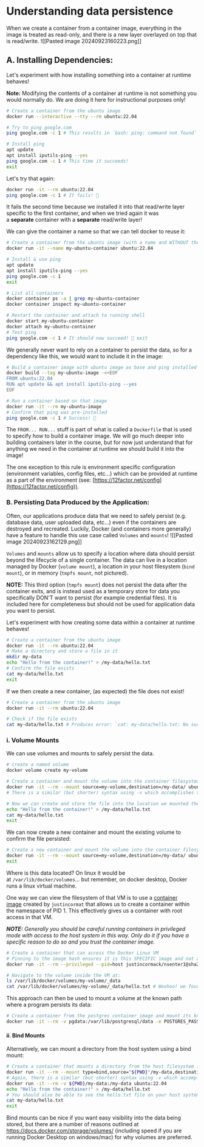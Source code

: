 # Understanding data persistence

When we create a container from a container image, everything in the image is treated as read-only, and there is a new layer overlayed on top that is read/write.
![[Pasted image 20240923160223.png]]

## A. Installing Dependencies:

Let's experiment with how installing something into a container at runtime behaves!

**Note:** Modifying the contents of a container at runtime is not something you would normally do. We are doing it here for instructional purposes only!
```bash
# Create a container from the ubuntu image 
docker run --interactive --tty --rm ubuntu:22.04

# Try to ping google.com 
ping google.com -c 1 # This results in `bash: ping: command not found`

# Install ping
apt update 
apt install iputils-ping --yes 
ping google.com -c 1 # This time it succeeds!
exit
```
Let's try that again:
```bash
docker run -it --rm ubuntu:22.04
ping google.com -c 1 # It fails! 🤔
```
It fails the second time because we installed it into that read/write layer specific to the first container, and when we tried again it was a **separate** container with a **separate** read/write layer!

We can give the container a name so that we can tell docker to reuse it:

```bash
# Create a container from the ubuntu image (with a name and WITHOUT the --rm flag)
docker run -it --name my-ubuntu-container ubuntu:22.04

# Install & use ping 
apt update 
apt install iputils-ping --yes 
ping google.com -c 1 
exit

# List all containers 
docker container ps -a | grep my-ubuntu-container
docker container inspect my-ubuntu-container

# Restart the container and attach to running shell
docker start my-ubuntu-container 
docker attach my-ubuntu-container 
# Test ping 
ping google.com -c 1 # It should now succeed! 🎉 exit
```
We generally never want to rely on a container to persist the data, so for a dependency like this, we would want to include it in the image:
```bash
# Build a container image with ubuntu image as base and ping installed 
docker build --tag my-ubuntu-image -<<EOF 
FROM ubuntu:22.04
RUN apt update && apt install iputils-ping --yes
EOF

# Run a container based on that image 
docker run -it --rm my-ubuntu-image 
# Confirm that ping was pre-installed
ping google.com -c 1 # Success! 🥳
```
The `FROM... RUN...` stuff is part of what is called a `Dockerfile` that is used to specify how to build a container image. We will go much deeper into building containers later in the course, but for now just understand that for anything we need in the container at runtime we should build it into the image!

The one exception to this rule is environment specific configuration (environment variables, config files, etc...) which can be provided at runtime as a part of the environment (see: [https://12factor.net/config](https://12factor.net/config)).
### B. Persisting Data Produced by the Application:

Often, our applications produce data that we need to safely persist (e.g. database data, user uploaded data, etc...) even if the containers are destroyed and recreated. Luckily, Docker (and containers more generally) have a feature to handle this use case called `Volumes` and `mounts`!
![[Pasted image 20240923162129.png]]

`Volumes` and `mounts` allow us to specify a location where data should persist beyond the lifecycle of a single container. The data can live in a location managed by Docker (`volume mount`), a location in your host filesystem (`bind mount`), or in memory (`tmpfs mount`, not pictured).

**NOTE:** This third option (`tmpfs mount`) does not persist the data after the container exits, and is instead used as a temporary store for data you specifically DON'T want to persist (for example credential files). It is included here for completeness but should not be used for application data you want to persist.

Let's experiment with how creating some data within a container at runtime behaves!

```bash
# Create a container from the ubuntu image
docker run -it --rm ubuntu:22.04
# Make a directory and store a file in it 
mkdir my-data 
echo "Hello from the container!" > /my-data/hello.txt 
# Confirm the file exists 
cat my-data/hello.txt
exit
```

If we then create a new container, (as expected) the file does not exist!

```bash
# Create a container from the ubuntu image 
docker run -it --rm ubuntu:22.04 

# Check if the file exists 
cat my-data/hello.txt # Produces error: `cat: my-data/hello.txt: No such file or directory`
```
### i. Volume Mounts

We can use volumes and mounts to safely persist the data.

```bash
# create a named volume
docker volume create my-volume 

# Create a container and mount the volume into the container filesystem 
docker run -it --rm --mount source=my-volume,destination=/my-data/ ubuntu:22.04 
# There is a similar (but shorter) syntax using -v which accomplishes the same docker run -it --rm -v my-volume:/my-data ubuntu:22.04 

# Now we can create and store the file into the location we mounted the volume 
echo "Hello from the container!" > /my-data/hello.txt 
cat my-data/hello.txt 
exit
```
We can now create a new container and mount the existing volume to confirm the file persisted:

```bash
# Create a new container and mount the volume into the container filesystem 
docker run -it --rm --mount source=my-volume,destination=/my-data/ ubuntu:22.04 cat my-data/hello.txt # This time it succeeds! 
exit
```

Where is this data located? On linux it would be at `/var/lib/docker/volumes`... but remember, on docker desktop, Docker runs a linux virtual machine.

One way we can view the filesystem of that VM is to use a [container image](https://hub.docker.com/r/justincormack/nsenter1) created by `justincormat` that allows us to create a container within the namespace of PID 1. This effectively gives us a container with root access in that VM.

***NOTE:** Generally you should be careful running containers in privileged mode with access to the host system in this way. Only do it if you have a specific reason to do so and you trust the container image.*

```bash
# Create a container that can access the Docker Linux VM
# Pinning to the image hash ensures it is this SPECIFIC image and not an updated one helps minimize the potential of a supply chain attack 
docker run -it --rm --privileged --pid=host justincormack/nsenter1@sha256:5af0be5e42ebd55eea2c593e4622f810065c3f45bb805eaacf43f08f3d06ffd8 

# Navigate to the volume inside the VM at: 
ls /var/lib/docker/volumes/my-volume/_data 
cat /var/lib/docker/volumes/my-volume/_data/hello.txt # Woohoo! we found our data!
```

This approach can then be used to mount a volume at the known path where a program persists its data:

```bash
# Create a container from the postgres container image and mount its known storage path into a volume named pgdata
docker run -it --rm -v pgdata:/var/lib/postgresql/data -e POSTGRES_PASSWORD=foobarbaz postgres:15.1-alpine
```
#### ii. Bind Mounts

Alternatively, we can mount a directory from the host system using a bind mount:
```bash
# Create a container that mounts a directory from the host filesystem into the container
docker run -it --rm --mount type=bind,source="${PWD}"/my-data,destination=/my-data ubuntu:22.04
# Again, there is a similar (but shorter) syntax using -v which accomplishes the same 
docker run -it --rm -v ${PWD}/my-data:/my-data ubuntu:22.04 
echo "Hello from the container!" > /my-data/hello.txt
# You should also be able to see the hello.txt file on your host system 
cat my-data/hello.txt 
exit
```
Bind mounts can be nice if you want easy visibility into the data being stored, but there are a number of reasons outlined at https://docs.docker.com/storage/volumes/ (including speed if you are running Docker Desktop on windows/mac) for why volumes are preferred.